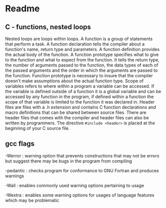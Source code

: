 <h1>Readme</h1>
<h2>C - functions, nested loops</h2>
<p>Nested loops are loops within loops. A function is a group of statements that perform a task. A function declaration tells the compiler about a function's name, return type and parameters. A function definition provides the actual body of the function. A function prototype specifies what to give to the function and what to expect from the function. It tells the return type, the number of arguments passed to the function, the data types of each of the passed arguments and the order in which the arguments are passed to the function. Function prototype is necessary to insure that the compiler doesn't make assumptions about the actual function type. Scope of variables refers to where within a program a variable can be accessed. If the variable is defined outside of a function it is a global variable and can be accessed by any function in the program, if defined within a function the scope of that variable is limited to the function it was declared in. Header files are files with a .h extension and contains C function declarations and macro definitions that can be shared between source files. There are header files that comes with the compiler and header files can also be written by programmers. The directive <code>#include &lt;header&gt;</code> is placed at the beginning of your C source file.</p>
<h2>gcc flags</h2>
<p>-Werror : warning option that prevents constructions that may not be errors but suggest there may be bugs in the program from compiling</p>
<p>-pedantic : checks program for conformance to GNU Fortran and produces warnings</p>
<p>-Wall : enables commonly used warning options pertaining to usage</p>
<p>-Wextra : enables some warning options for usages of language features which may be problematic</p>
